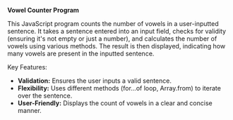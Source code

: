 

**Vowel Counter Program**

This JavaScript program counts the number of vowels in a user-inputted sentence. It takes a sentence entered into an input field, checks for validity (ensuring it's not empty or just a number), and calculates the number of vowels using various methods. The result is then displayed, indicating how many vowels are present in the inputted sentence.

Key Features:
- **Validation:** Ensures the user inputs a valid sentence.
- **Flexibility:** Uses different methods (for...of loop, Array.from) to iterate over the sentence.
- **User-Friendly:** Displays the count of vowels in a clear and concise manner.

